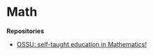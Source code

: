 # Math

**Repositories**

- [OSSU: self-taught education in Mathematics!](https://github.com/ossu/math)
